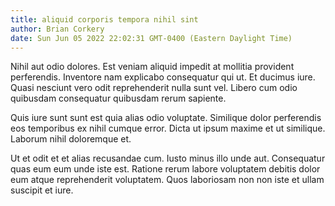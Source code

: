 ```yaml
---
title: aliquid corporis tempora nihil sint
author: Brian Corkery
date: Sun Jun 05 2022 22:02:31 GMT-0400 (Eastern Daylight Time)
---
```

Nihil aut odio dolores. Est veniam aliquid impedit at mollitia provident perferendis. Inventore nam explicabo consequatur qui ut. Et ducimus iure. Quasi nesciunt vero odit reprehenderit nulla sunt vel. Libero cum odio quibusdam consequatur quibusdam rerum sapiente.

 Quis iure sunt sunt est quia alias odio voluptate. Similique dolor perferendis eos temporibus ex nihil cumque error. Dicta ut ipsum maxime et ut similique. Laborum nihil doloremque et.

 Ut et odit et et alias recusandae cum. Iusto minus illo unde aut. Consequatur quas eum eum unde iste est. Ratione rerum labore voluptatem debitis dolor eum atque reprehenderit voluptatem. Quos laboriosam non non iste et ullam suscipit et iure.